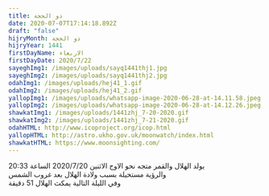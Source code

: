 ```yaml
---
title: ذو الحجة
date: 2020-07-07T17:14:18.892Z
draft: "false"
hijryMonth: ذو الحجة
hijryYear: 1441
firstDayName: الاربعاء
firstDayDate: 2020/7/22
sayeghImg1: /images/uploads/sayq1441thj1.jpg
sayeghImg2: /images/uploads/sayq1441thj2.jpg
odahImg1: /images/uploads/hej41_1.gif
odahImg2: /images/uploads/hej41_2.gif
yallopImg1: /images/uploads/whatsapp-image-2020-06-28-at-14.11.58.jpeg
yallopImg2: /images/uploads/whatsapp-image-2020-06-28-at-14.12.26.jpeg
shawkatImg1: /images/uploads/1441zhj_7-20-2020.gif
shawkatImg2: /images/uploads/1441zhj_7-21-2020.gif
odahHTML: http://www.icoproject.org/icop.html
yallopHTML: http://astro.ukho.gov.uk/moonwatch/index.html
shawkatHTML: https://www.moonsighting.com/
---
```

يولد الهلال والقمر متجه نحو الاوج الاثنين 2020/7/20 الساعة 20:33 \
والرؤية مستحيلة بسبب ولادة الهلال بعد غروب الشمس\
وفي الليلة التالية يمكث الهلال 51 دقيقة